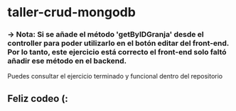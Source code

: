 # taller-crud-mongodb

### -> Nota: Si se añade el método 'getByIDGranja' desde el controller para poder utilizarlo en el botón editar del front-end. Por lo tanto, este ejercicio está correcto el front-end solo faltó añadir ese método en el backend.

Puedes consultar el ejercicio terminado y funcional dentro del repositorio 

## Feliz codeo (: 
